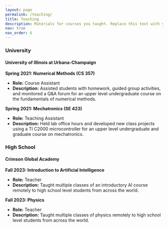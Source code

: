 ```yaml
---
layout: page
permalink: /teaching/
title: Teaching
description: Materials for courses you taught. Replace this text with your description.
nav: true
nav_order: 6
---
```


### University
#### University of Illinois at Urbana-Champaign

**Spring 2021: Numerical Methods (CS 357)**
*   **Role:** Course Assistant
*   **Description:** Assisted students with homework, guided group activities, and monitored a Q&A forum for an upper level undergraduate course on the fundamentals of numerical methods.
<!-- *   **Materials:** [Course Website](https://your-course-website.com) -->

**Spring 2021: Mechatronics (SE 423)**
*   **Role:** Teaching Assistant
*   **Description:** Held lab office hours and developed new class projects using a TI C2000 microcontroller for an upper level undergraduate and graduate course on mechatronics.
<!-- *   **Materials:** [GitHub Repository](https://github.com/your-repo) -->


### High School
#### Crimson Global Academy

**Fall 2023: Introduction to Artificial Intelligence**
*   **Role:** Teacher
*   **Description:** Taught multiple classes of an introductory AI course remotely to high school level students from across the world.

**Fall 2023: Physics**
*   **Role:** Teacher
*   **Description:** Taught multiple classes of physics remotely to high school level students from across the world.
